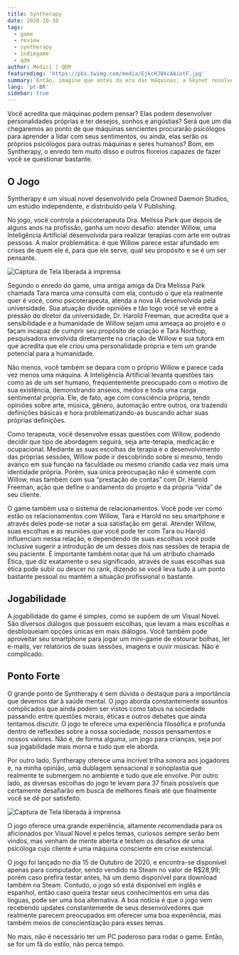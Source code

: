 ```yaml
---
title: Syntherapy
date: 2020-10-30
tags: 
  - game
  - review
  - syntherapy
  - indiegame
  - qdm
author: Medici | QDM
featuredimg: 'https://pbs.twimg.com/media/EjkcHJ0XcAAiotF.jpg'
summary: Então, imagine que antes da era das máquinas, a Skynet resolve se consultar com você como psicólogo? Confere essa review!
lang: 'pt-BR'
sidebar: true
---
```

Você acredita que máquinas podem pensar? Elas podem desenvolver personalidades próprias e ter desejos, sonhos e angústias? Será que um dia chegaremos ao ponto de que máquinas sencientes procurarão psicólogos para aprender a lidar com seus sentimentos, ou ainda, elas serão os próprios psicólogos para outras máquinas e seres humanos? Bom, em Syntherapy, o enredo tem muito disso e outros floreios capazes de fazer você se questionar bastante.

## O Jogo

Syntherapy é um visual novel desenvolvido pela Crowned Daemon Studios, um estúdio independente, e distribuído pela V Publishing.

No jogo, você controla a psicoterapeuta Dra. Melissa Park que depois de alguns anos na profissão, ganha um novo desafio: atender Willow, uma Inteligência Artificial desenvolvida para realizar terapias com arte em outras pessoas. A maior problemática: é que Willow parece estar afundado em crises de quem ele é, para que ele serve, qual seu propósito e se é um ser pensante.

![Captura de Tela liberada à imprensa](https://i.imgur.com/CKiFgK6.jpg)

Segundo o enredo do game, uma antiga amiga da Dra Melissa Park chamada Tara marca uma consulta com ela, contudo o que ela realmente quer é você, como psicoterapeuta, atenda a nova IA desenvolvida pela universidade. Sua atuação divide opiniões e tão logo você se vê entre a pressão do diretor da universidade, Dr. Harold Freeman, que acredita que a sensibilidade e a humanidade de Willow sejam uma ameaça ao projeto e o façam incapaz de cumprir seu propósito de criação e Tara Northop, pesquisadora envolvida diretamente na criação de Willow e sua tutora em que acredita que ele criou uma personalidade própria e tem um grande potencial para a humanidade. 

Não menos, você também se depara com o próprio Willow e parece cada vez menos uma máquina. A Inteligência Artificial levanta questões tais como as de um ser humano, frequentemente preocupado com o motivo de sua existência, demonstrando anseios, medos e toda uma carga sentimental própria. Ele, de fato, age com consciência própria, tendo opiniões sobre arte, música, gênero, automação entre outros, ora trazendo definições básicas e hora problematizando-as buscando achar suas próprias definições.

Como terapeuta, você desenvolve essas questões com Willow, podendo decidir que tipo de abordagem seguirá, seja arte-terapia, medicação e ocupacional. Mediante as suas escolhas de terapia e o desenvolvimento das próprias sessões, Willow pode ir descobrindo sobre si mesmo, tendo avanço em sua função na faculdade ou mesmo criando cada vez mais uma identidade própria. Porém, sua única preocupação não é somente com Willow, mas também com sua “prestação de contas” com Dr. Harold Freeman, ação que define o andamento do projeto e da própria “vida” de seu cliente.

O game também usa o sistema de relacionamentos. Você pode ver como estão os relacionamentos com Willow, Tara e Harold no seu smartphone e através deles pode-se notar a sua satisfação em geral. Atender Willow, suas escolhas e as reuniões que você pode ter com Tara ou Harold influenciam nessa relação, e dependendo de suas escolhas você pode inclusive sugerir a introdução de um desses dois nas sessões de terapia de seu paciente. É importante também notar que há um atributo chamado Ética, que diz exatamente o seu significado, através de suas escolhas sua ética pode subir ou descer no rank, dizendo se você leva tudo à um ponto bastante pessoal ou mantém a situação profissional o bastante.

## Jogabilidade

A jogabilidade do game é simples, como se supõem de um Visual Novel. São diversos diálogos que possuem escolhas, que levam a mais escolhas e desbloqueiam opções únicas em mais diálogos. Você também pode aproveitar seu smartphone para jogar um mini-game de estourar bolhas, ler e-mails, ver relatórios de suas sessões, imagens e ouvir músicas. Não é complicado.

## Ponto Forte

O grande ponto de Syntherapy é sem dúvida o destaque para a importância que devemos dar à saúde mental. O jogo aborda constantemente assuntos complicados que ainda podem ser vistos como tabus na sociedade passando entre questões morais, éticas e outros debates que ainda tentamos discutir. O jogo te oferece uma experiência filosófica e profunda dentro de reflexões sobre a nossa sociedade, nossos pensamentos e nossos valores. Não é, de forma alguma, um jogo para crianças, seja por sua jogabilidade mais morna e tudo que ele aborda.

Por outro lado, Syntherapy oferece uma incrível trilha sonora aos jogadores e, na minha opinião, uma dublagem sensacional e sonoplastia que realmente te submergem no ambiente e tudo que ele envolve. Por outro lado, as diversas escolhas do jogo te levam para 37 finais possíveis que certamente desafiarão em busca de melhores finais até que finalmente você se dê por satisfeito.

![Captura de Tela liberada à imprensa](https://i.imgur.com/U61dxjr.jpg)

O jogo oferece uma grande experiência, altamente recomendada para os aficionados por Visual Novel e pelos temas, curiosos sempre serão bem vindos, mas venham de mente aberta e testem os desafios de uma psicóloga cujo cliente é uma máquina consciente em crise existencial.

O jogo foi lançado no dia 15 de Outubro de 2020, e encontra-se disponível apenas para computador, sendo vendido na Steam no valor de R$28,99; porém caso prefira testar antes, há um demo disponível para download também na Steam. Contudo, o jogo só está disponível em inglês e espanhol, então caso queira testar seus conhecimentos em uma das línguas, pode ser uma boa alternativa. A boa notícia é que o jogo vem recebendo updates constantemente de seus desenvolvedores que realmente parecem preocupados em oferecer uma boa experiência, mas também meios de conscientização para esses temas.

No mais, não é necessário ter um PC poderoso para rodar o game. Então, se for um fã do estilo, não perca tempo.